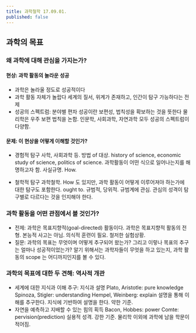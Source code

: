 ```yaml
---
title: 과학철학 17.09.01.
published: false
---
```


## 과학의 목표

### 왜 과학에 대해 관심을 가지는가?

#### 현상: 과학 활동의 놀라운 성공

- 과학은 놀라울 정도로 성공적이다
- 과학 활동 자체가 놀랍다
세계의 질서, 위계가 존재하고, 인간이 탐구 가능하다는 전제
- 성공의 스펙트럼: 분야별 편차
성공이란 보편성, 법칙성을 확보하는 것을 뜻한다
물리학은 우주 보편 법칙을 논함.
인문학, 사회과학, 자연과학 모두 성공의 스펙트럼이 다양함.

#### 문제: 이 현상을 어떻게 이해할 것인가?

- 경험적 탐구
사학, 사회과학 등.
방법 of 대상. history of science, economic study of science, politics of science.
과학활동이 어떤 식으로 일어나는지를 해명하고자 함. 사실규명. How.

- 철학적 탐구
과학철학.
How 도 있지만, 과학 활동이 어떻게 이루어져야 하는가에 대한 탐구도 포함한다. ought to. 규범적, 당위적. 규범계에 관심.
관심의 성격이 탐구별로 다르다는 것을 인지해야 한다.

### 과학 활동을 어떤 관점에서 볼 것인가?

- 전제: 과학은 목표지향적(goal-directed) 활동이다.
과학은 목표지향적 활동의 전형. 본능적 사고는 아님. 의식적 훈련이 필요. 철저한 실험상황.
- 질문: 과학의 목표는 무엇이며 어떻게 추구되어 왔는가? 그리고 이렇나 목표의 추구는 얼마나 성공적이었는가?
알기 위해서는 과학자들이 무엇을 하고 있는지, 과학 활동의 scope 는 어디까지인지를 볼 수 있다.

### 과학의 목표에 대한 두 견해: 역사적 개관

- 세계에 대한 지식과 이해 추구: 지식과 설명
Plato, Aristotle: pure knowledge
Spinoza, Stigler: understanding
Hempel, Weinberg: explain
설명을 통해 이해를 추구한다. 지식에 기반하여 설명을 한다.
약한 기준.
- 자연을 예측하고 지배할 수 있는 힘의 획득
Bacon, Hobbes: power
Comte: pervision(prediction)
실용적 성격.
강한 기준. 물리학 이외에 과학에 남을 학문이 적어짐.
